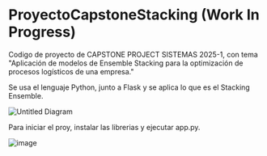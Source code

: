 ﻿# ProyectoCapstoneStacking (Work In Progress)

Codigo de proyecto de CAPSTONE PROJECT SISTEMAS 2025-1, con tema "Aplicación de modelos de Ensemble Stacking para la optimización de procesos logísticos de una empresa."

Se usa el lenguaje Python, junto a Flask y se aplica lo que es el Stacking Ensemble.

![Untitled Diagram](https://github.com/user-attachments/assets/c9ad9409-fc89-411c-a30b-afa0224ce751)

Para iniciar el proy, instalar las librerias y ejecutar app.py.

![image](https://github.com/user-attachments/assets/3409adf2-09da-44fe-87e8-d620ac311b74)
